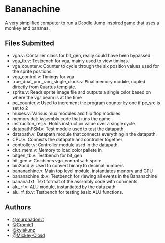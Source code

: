 
# Bananachine

A very simplified computer to run a Doodle Jump inspired game that uses a monkey and bananas. 
## Files Submitted
- vga.v: Container class for bit_gen, really could have been bypassed.
- vga_tb.v: Testbench for vga, mainly used to view timings.
- vga_counter.v: Counter to cycle through the six position values used for the sprite positions.
- vga_control.v: Timings for vga
- true_dual_port_ram_single_clock.v: Final memory module, copied directly from Quartus template.
- sprite.v: Reads sprite image file and outputs a single color based on where the vga beam is at the time.
- pc_counter.v: Used to increment the program counter by one if pc_src is set to 2
- muxes.v: Various mux modules and flip flop modules
- memory.dat: Assembly code that runs the game. 
- instruciton_reg.v: Holds instruction value over a single cycle
- datapathFSM.v: Test module used to test the datapath.
- datapath.v: Datapath module that connects everything in the datapath.
- CPU.v: Connects the datapath and controller together
- controller.v: Controller module used in the datapath.
- clut_mem.v: Memory to load color pallete in
- bitgen_tb.v: Testbench for bit_gen
- bit_gen.v: Combines vga_control with sprite.
- bin2bcd.v: Used to convert binary to decimal numbers.
- bananachine.v: Main top level module, instantiates memory and CPU
- bananachine_tb.v: Testbench for viewing all events in the Bananachine
- banana.txt: Text format of the assembly code with comments.
- alu_rf.v: ALU module, instantiated by the data path
- alu_rf_tb.v: Testbench for testing basic ALU functions.
## Authors

- [@murphadonut](https://www.github.com/murphadonut)
- [@Cromie1](https://github.com/Cromie1)
- [@kylakunz](https://github.com/kylakunz)
- [@Mickey-Cloud](https://github.com/Mickey-Cloud)

